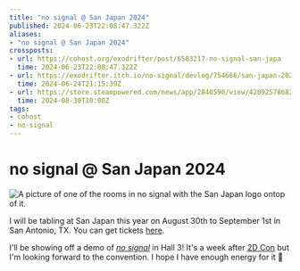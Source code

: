 ```yaml
---
title: "no signal @ San Japan 2024"
published: 2024-06-23T22:08:47.322Z
aliases:
- "no signal @ San Japan 2024"
crossposts:
- url: https://cohost.org/exodrifter/post/6583217-no-signal-san-japa
  time: 2024-06-23T22:08:47.322Z
- url: https://exodrifter.itch.io/no-signal/devlog/754666/san-japan-2024
  time: 2024-06-24T21:15:39Z
- url: https://store.steampowered.com/news/app/2840590/view/4209257868280041702
  time: 2024-08-30T10:00Z
tags:
- cohost
- no-signal
---
```


# no signal @ San Japan 2024

![A picture of one of the rooms in no signal with the San Japan logo ontop of it.](20240623220847-san-japan.png)

I will be tabling at San Japan this year on August 30th to September 1st in San Antonio, TX. You can get tickets [here](https://www.san-japan.org).

I'll be showing off a demo of _[no signal](../press-kits/no-signal.md)_ in Hall 3! It's a week after [2D Con](20240616051537.md) but I'm looking forward to the convention. I hope I have enough energy for it 🥴
